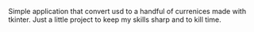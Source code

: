 Simple application that convert usd to a handful of currenices made with tkinter. Just a little project to keep my skills sharp and to kill time.
